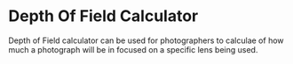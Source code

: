 # Depth Of Field Calculator

Depth of Field calculator can be used for photographers to calculae of how much a photograph will be in focused on a specific lens being used.
